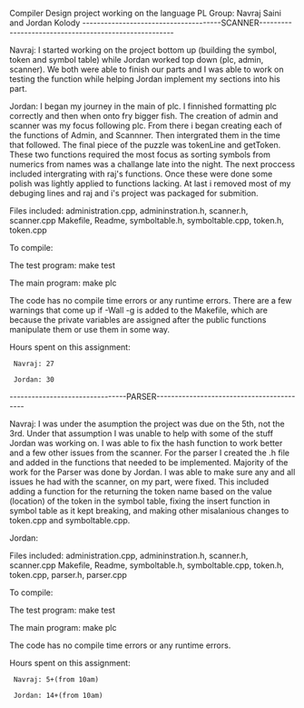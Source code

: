 Compiler Design project working on the language PL
Group: Navraj Saini and Jordan Kolody
--------------------------------------SCANNER------------------------------------------------------

Navraj: 
I started working on the project bottom up (building the symbol, token and symbol table) while Jordan worked top down (plc, admin, scanner). We both were able to finish our parts and I was able to work on testing the function while helping Jordan implement my sections into his part.

Jordan:
I began my journey in the main of plc. I finnished formatting plc correctly and then when onto fry bigger fish. The creation of admin and scanner was my focus following plc. From there i began creating each of the functions of Admin, and Scannner. Then intergrated them in the time that followed. The final piece of the puzzle was tokenLine and getToken. These two functions required the most focus as sorting symbols from numerics from names was a challange late into the night. The next proccess included intergrating with raj's functions. Once these were done some polish was lightly applied to functions lacking. At last i removed most of my debuging lines and raj and i's project was packaged for submition.

Files included: 
administration.cpp, admininstration.h, scanner.h, 
scanner.cpp Makefile, Readme, symboltable.h, 
symboltable.cpp, token.h, token.cpp

To compile:
   
   The test program: make test

   The main program: make plc

The code has no compile time errors or any runtime errors. There are a few warnings that come up if -Wall -g is added to the Makefile, which are because the private variables are assigned after the public functions manipulate them or use them in some way.

Hours spent on this assignment:

     Navraj: 27

     Jordan: 30

--------------------------------PARSER------------------------------------------

Navraj:
I was under the asumption the project was due on the 5th, not the 3rd. Under that assumption I was unable to help with some of the stuff Jordan was working on. I was able to fix the hash function to work better and a few other issues from the scanner. For the parser I created the .h file and added in the functions that needed to be implemented. Majority of the work for the Parser was done by Jordan. I was able to make sure any and all issues he had with the scanner, on my part, were fixed. This included adding a function for the returning the token name based on the value (location) of the token in the symbol table, fixing the insert function in symbol table as it kept breaking, and making other misalanious changes to token.cpp and symboltable.cpp.

Jordan:

Files included: 
administration.cpp, admininstration.h, scanner.h, 
scanner.cpp Makefile, Readme, symboltable.h, 
symboltable.cpp, token.h, token.cpp, parser.h, 
parser.cpp

To compile:

   The test program: make test

   The main program: make plc
    
The code has no compile time errors or any runtime errors.

Hours spent on this assignment:

     Navraj: 5+(from 10am)

     Jordan: 14+(from 10am)
